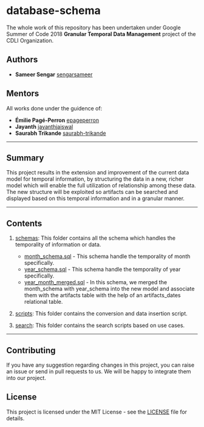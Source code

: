 # database-schema
The whole work of this repository has been undertaken under Google Summer of Code 2018 **Granular Temporal Data Management** project of the CDLI Organization.

## Authors
- **Sameer Sengar** [sengarsameer](https://github.com/sengarsameer)


## Mentors
All works done under the guidence of:
- **Émilie Pagé-Perron** [epageperron](https://github.com/epageperron)
- **Jayanth** [jayanthjaiswal](https://github.com/jayanthjaiswal)
- **Saurabh Trikande** [saurabh-trikande](https://github.com/saurabh-trikande)
  
___

## Summary
This project results in the extension and improvement of the current data model for temporal information, by structuring the data in a new, richer model which will enable the full utilization of relationship among these data. The new structure will be exploited so artifacts can be searched and displayed based on this temporal information and in a granular manner.

___

## Contents
1. [schemas](schemas): This folder contains all the schema which handles the temporality of information or data. 
    + [month_schema.sql](month_schema.sql) - This schema handle the temporality of month specifically.
    + [year_schema.sql](year_schema.sql) - This schema handle the temporality of year specifically.
    + [year_month_merged.sql](year_month_merged.sql) - In this schema, we merged the month_schema with year_schema into the new model and associate them with the artifacts table with the help of an artifacts_dates relational table.

2. [scripts](scripts): This folder contains the conversion and data insertion script.
3. [search](search): This folder contains the search scripts based on use cases.

___

## Contributing
If you have any suggestion regarding changes in this project, you can raise an issue or send in pull requests to us. We will be happy to integrate them into our project.

## License
This project is licensed under the MIT License - see the [LICENSE](LICENSE) file for details.